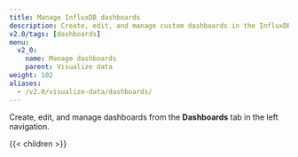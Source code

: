 ```yaml
---
title: Manage InfluxDB dashboards
description: Create, edit, and manage custom dashboards in the InfluxDB user interface (UI).
v2.0/tags: [dashboards]
menu:
  v2_0:
    name: Manage dashboards
    parent: Visualize data
weight: 102
aliases:
  - /v2.0/visualize-data/dashboards/
---
```


Create, edit, and manage dashboards from the **Dashboards** tab in the left navigation.

{{< children >}}
